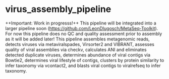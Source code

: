 # virus_assembly_pipeline
++Important: Work in progresss!++
This pipeline will be integrated into a larger pipeline soon (https://github.com/LeonDlugosch/MetaSeq-Toolkit). For now this pipeline does no QC and quality assessment prior to assembly as it will be added later!
This pipeline assembles metagenomic reads, detects viruses via metaviralspades, Virsorter2 and VIBRANT, assesses quality of viral assemblies via checkv, calculates ANI and eliminates detected duplicate viruses, determines abundance of viral contigs via Bowtie2, determines viral lifestyle of contigs, clusters by protein similarity to infer taxonomy via vcontact2, and blasts viral contigs to viralrefseq to infer taxonomy.
